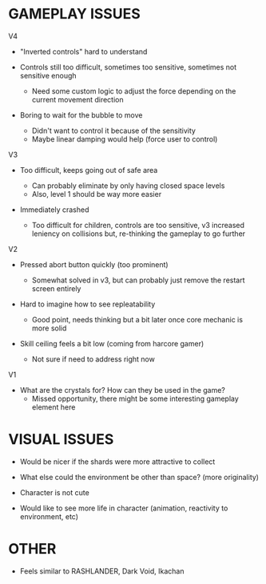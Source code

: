 # GAMEPLAY ISSUES

V4

- "Inverted controls" hard to understand

- Controls still too difficult, sometimes too sensitive, sometimes not sensitive enough
    - Need some custom logic to adjust the force depending on the current movement direction

- Boring to wait for the bubble to move
    - Didn't want to control it because of the sensitivity
    - Maybe linear damping would help (force user to control)

V3

- Too difficult, keeps going out of safe area
    - Can probably eliminate by only having closed space levels
    - Also, level 1 should be way more easier

- Immediately crashed
    - Too difficult for children, controls are too sensitive, v3 increased leniency on collisions but, re-thinking the gameplay to go further

V2

- Pressed abort button quickly (too prominent)
    - Somewhat solved in v3, but can probably just remove the restart screen entirely

- Hard to imagine how to see repleatability
    - Good point, needs thinking but a bit later once core mechanic is more solid

- Skill ceiling feels a bit low (coming from harcore gamer)
    - Not sure if need to address right now

V1

- What are the crystals for? How can they be used in the game?
    - Missed opportunity, there might be some interesting gameplay element here

# VISUAL ISSUES

- Would be nicer if the shards were more attractive to collect

- What else could the environment be other than space? (more originality)

- Character is not cute

- Would like to see more life in character (animation, reactivity to environment, etc)

# OTHER

- Feels similar to RASHLANDER, Dark Void, Ikachan
